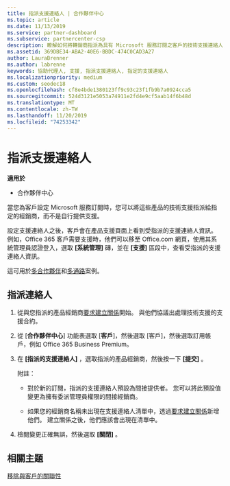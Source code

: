 ```yaml
---
title: 指派支援連絡人 | 合作夥伴中心
ms.topic: article
ms.date: 11/13/2019
ms.service: partner-dashboard
ms.subservice: partnercenter-csp
description: 瞭解如何將轉銷商指派為具有 Microsoft 服務訂閱之客戶的技術支援連絡人。
ms.assetid: 369DBE34-ABA2-40E6-BBDC-474C0CAD3A27
author: LauraBrenner
ms.author: labrenne
keywords: 協助代理人, 支援, 指派支援連絡人, 指定的支援連絡人
ms.localizationpriority: medium
ms.custom: seodec18
ms.openlocfilehash: cf8e4bde1380123ff9c93c23f1fb9b7a0924cca5
ms.sourcegitcommit: 524d3121e5053a74911e2fd4e9cf5aab14f6b48d
ms.translationtype: MT
ms.contentlocale: zh-TW
ms.lasthandoff: 11/20/2019
ms.locfileid: "74253342"
---
```

# <a name="assign-support-contacts"></a>指派支援連絡人

**適用於**

-  合作夥伴中心

當您為客戶設定 Microsoft 服務訂閱時，您可以將這些產品的技術支援指派給指定的經銷商，而不是自行提供支援。

設定支援連絡人之後，客戶會在產品支援頁面上看到受指派的支援連絡人資訊。 例如，Office 365 客戶需要支援時，他們可以移至 Office.com 網頁，使用其系統管理員認證登入，選取 **\[系統管理\]** 磚，並在 **\[支援\]** 區段中，查看受指派的支援連絡人資訊。

這可用於[多合作夥伴](multipartner.md)和[多通路](multichannel.md)案例。 

<a href="" id="assigncontacts"></a>
## <a name="assign-contacts"></a>指派連絡人

1.  從與您指派的產品經銷商[要求建立關係](request-a-relationship-with-a-customer.md)開始。 與他們協議出處理技術支援的支援合約。

2.  從 [**合作夥伴中心**] 功能表選取 [**客戶**]，然後選取 [客戶]，然後選取訂用帳戶，例如 Office 365 Business Premium。

3.  在 **\[指派的支援連絡人\]** ，選取指派的產品經銷商，然後按一下 **\[提交\]** 。 

    附註： 
    
    *  對於新的訂閱，指派的支援連絡人預設為間接提供者。 您可以將此預設值變更為擁有委派管理員權限的間接經銷商。
    
    *  如果您的經銷商名稱未出現在支援連絡人清單中，透過[要求建立關係](request-a-relationship-with-a-customer.md)新增他們。 建立關係之後，他們應該會出現在清單中。  

4.  檢閱變更正確無誤，然後選取 **\[關閉\]** 。

## <a name="related-topics"></a>相關主題

[移除與客戶的關聯性](remove-a-relationship.md)